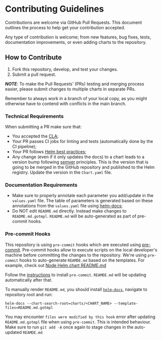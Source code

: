 # Contributing Guidelines

Contributions are welcome via GitHub Pull Requests. This document outlines the process to help get your contribution accepted.

Any type of contribution is welcome; from new features, bug fixes, tests, documentation improvements, or even adding charts to the repository.

## How to Contribute

1. Fork this repository, develop, and test your changes.
2. Submit a pull request.

***NOTE***: To make the Pull Requests' (PRs) testing and merging process easier, please submit changes to multiple charts in separate PRs.

Remember to always work in a branch of your local copy, as you might otherwise have to contend with conflicts in the main branch.

### Technical Requirements

When submitting a PR make sure that:

- You accepted the [CLA](https://colineberhardt.github.io/cla-bot/#what-is-a-cla);
- Your PR passes CI jobs for linting and tests (automatically done by the CI pipeline);
- Your PR follows [Helm best practices](https://helm.sh/docs/chart_best_practices/);
- Any change (even if it only updates the docs) to a chart leads to a version bump following [semver](https://semver.org/) principles. This is the version that is going to be merged in the GitHub repository and published to the Helm registry. Update the version in the `Chart.yaml` file.

### Documentation Requirements

- Make sure to properly annotate each parameter you add/update in the `values.yaml` file. The table of parameters is generated based on these annotations from the `values.yaml` file using [helm-docs](https://github.com/norwoodj/helm-docs);
- Do NOT edit `README.md` directly. Instead make changes to `README.md.gotmpl`. `README.md` will be auto-generated as part of pre-commit hooks.

### Pre-commit Hooks
This repository is using `pre-commit` hooks which are executed using [pre-commit](https://pre-commit.com/). Pre-commit hooks allow to execute scripts on the local developer's machine before committing the changes to the repository. We're using `pre-commit` hooks to auto-generate `REAMDE.md` based on the templates. For example, check out [Node Helm chart README.md](charts/node/README.md.gotmpl)

Follow the [instructions](https://pre-commit.com/#install) to install `pre-commit`. `REAMDE.md` will be updating automatically after that.

To manually render `README.md`, you should install [`helm-docs`](https://github.com/norwoodj/helm-docs), navigate to repository root and run:
```
helm-docs --chart-search-root=charts/<CHART_NAME> --template-files=README.md.gotmpl
```

You may encounter `files were modified by this hook` error after updating `README.md.gotmpl` file when using `pre-commit`.
This is intended behaviour. Make sure to run `git add -A` once again to stage changes in the auto-updated `REAMDE.md`
